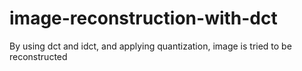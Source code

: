 # image-reconstruction-with-dct
By using dct and idct, and applying quantization, image is tried to be reconstructed
